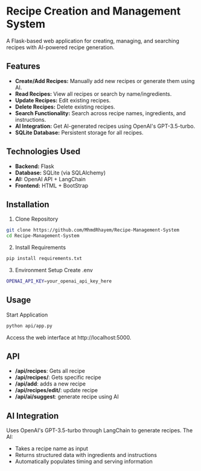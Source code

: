 # Recipe Creation and Management System
A Flask-based web application for creating, managing, and searching recipes with AI-powered recipe generation.

## Features
- **Create/Add Recipes:** Manually add new recipes or generate them using AI.
- **Read Recipes:** View all recipes or search by name/ingredients.
- **Update Recipes:** Edit existing recipes.
- **Delete Recipes:** Delete existing recipes.
- **Search Functionality:** Search across recipe names, ingredients, and instructions.
- **AI Integration:** Get AI-generated recipes using OpenAI's GPT-3.5-turbo.
- **SQLite Database:** Persistent storage for all recipes.

## Technologies Used
- **Backend:** Flask
- **Database:** SQLite (via SQLAlchemy)
- **AI:** OpenAI API + LangChain
- **Frontend:** HTML + BootStrap

## Installation
1. Clone Repository
``` bash 
git clone https://github.com/MhmdRhayem/Recipe-Management-System
cd Recipe-Management-System
```

2. Install Requirements 
```bash 
pip install requirements.txt
```

3. Environment Setup
Create .env 
```bash 
OPENAI_API_KEY=your_openai_api_key_here
```

## Usage
Start Application 
```bash
python api/app.py
```
Access the web interface at http://localhost:5000.

## API
- **/api/recipes**: Gets all recipe 
- **/api/recipes/<id>**: Gets specific recipe 
- **/api/add**: adds a new recipe 
- **/api/recipes/edit/<id>**: update recipe 
- **/api/ai/suggest**: generate recipe using AI

## AI Integration 
Uses OpenAI's GPT-3.5-turbo through LangChain to generate recipes. The AI:
- Takes a recipe name as input
- Returns structured data with ingredients and instructions
- Automatically populates timing and serving information


